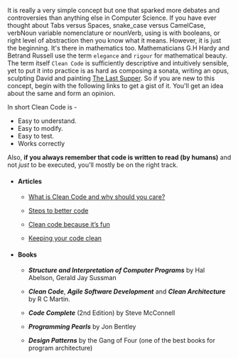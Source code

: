 It is really a very simple concept but one that sparked more debates and controversies than anything else in Computer Science. If you have ever thought about Tabs versus Spaces, snake_case versus CamelCase, verbNoun variable nomenclature or nounVerb, using is with booleans, or right level of abstraction then you know what it means. However, it is just the beginning. It's there in mathematics too. Mathematicians G.H Hardy and Betrand Russell use the term `elegance` and `rigour` for mathematical beauty. The term itself `Clean Code` is sufficiently descriptive and intuitively sensible, yet to put it into practice is as hard as composing a sonata, writing an opus, sculpting David and painting [The Last Supper](https://en.wikipedia.org/wiki/The_Last_Supper_(Leonardo_da_Vinci)). So if you are new to this concept, begin with the following links to get a gist of it. You'll get an idea about the same and form an opinion.

In short Clean Code is -

- Easy to understand.
- Easy to modify.
- Easy to test.
- Works correctly

Also, **if you always remember that code is written to read (by humans)** and not *just* to be executed, you'll mostly be on the right track.


- #### Articles
  - [What is Clean Code and why should you care?](http://cvuorinen.net/2014/04/what-is-clean-code-and-why-should-you-care/)

  - [Steps to better code](https://medium.com/@isaaclyman/steps-to-better-code-e6c3cce0c7f9)

  - [Clean code because it’s fun](https://medium.com/@adamzerner/clean-code-because-its-fun-71e45662a944)

  - [Keeping your code clean](https://codeburst.io/keeping-your-code-clean-d30bcffd1a10)

- #### Books
  - ***Structure and Interpretation of Computer Programs*** by Hal Abelson, Gerald Jay Sussman

  - ***Clean Code***, ***Agile Software Development*** and ***Clean Architecture*** by R C Martin.

  - ***Code Complete*** (2nd Edition) by Steve McConnell

  - ***Programming Pearls*** by Jon Bentley
  
  - ***Design Patterns*** by the Gang of Four (one of the best books for program architecture)
